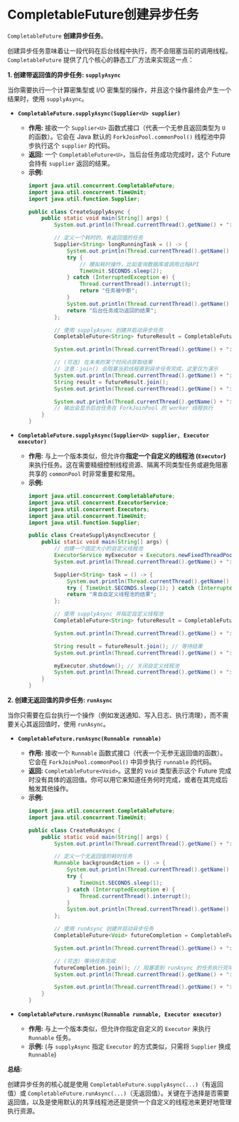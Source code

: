 # CompletableFuture创建异步任务


`CompletableFuture` **创建异步任务**。

创建异步任务意味着让一段代码在后台线程中执行，而不会阻塞当前的调用线程。`CompletableFuture` 提供了几个核心的静态工厂方法来实现这一点：

**1. 创建带返回值的异步任务: `supplyAsync`**

当你需要执行一个计算密集型或 I/O 密集型的操作，并且这个操作最终会产生一个结果时，使用 `supplyAsync`。

* **`CompletableFuture.supplyAsync(Supplier<U> supplier)`**
    * **作用:** 接收一个 `Supplier<U>` 函数式接口（代表一个无参且返回类型为 `U` 的函数）。它会在 Java 默认的 `ForkJoinPool.commonPool()` 线程池中异步执行这个 `supplier` 的代码。
    * **返回:** 一个 `CompletableFuture<U>`，当后台任务成功完成时，这个 Future 会持有 `supplier` 返回的结果。
    * **示例:**
        ```java
        import java.util.concurrent.CompletableFuture;
        import java.util.concurrent.TimeUnit;
        import java.util.function.Supplier;

        public class CreateSupplyAsync {
            public static void main(String[] args) {
                System.out.println(Thread.currentThread().getName() + ": 开始执行 main 方法");

                // 定义一个耗时的、有返回值的任务
                Supplier<String> longRunningTask = () -> {
                    System.out.println(Thread.currentThread().getName() + ": 后台任务开始执行...");
                    try {
                        // 模拟耗时操作，比如查询数据库或调用远程API
                        TimeUnit.SECONDS.sleep(2);
                    } catch (InterruptedException e) {
                        Thread.currentThread().interrupt();
                        return "任务被中断";
                    }
                    System.out.println(Thread.currentThread().getName() + ": 后台任务完成");
                    return "后台任务成功返回的结果";
                };

                // 使用 supplyAsync 创建并启动异步任务
                CompletableFuture<String> futureResult = CompletableFuture.supplyAsync(longRunningTask);

                System.out.println(Thread.currentThread().getName() + ": 异步任务已提交，main 方法继续执行其他事情...");

                // (可选) 在未来的某个时间点获取结果
                // 注意：join() 会阻塞当前线程直到异步任务完成，这里仅为演示
                System.out.println(Thread.currentThread().getName() + ": 准备获取异步结果...");
                String result = futureResult.join();
                System.out.println(Thread.currentThread().getName() + ": 获取到的异步结果 = " + result);

                System.out.println(Thread.currentThread().getName() + ": main 方法执行完毕");
                // 输出会显示后台任务在 ForkJoinPool 的 worker 线程执行
            }
        }
        ```

* **`CompletableFuture.supplyAsync(Supplier<U> supplier, Executor executor)`**
    * **作用:** 与上一个版本类似，但允许你**指定一个自定义的线程池 (`Executor`)** 来执行任务。这在需要精细控制线程资源、隔离不同类型任务或避免阻塞共享的 `commonPool` 时非常重要和常用。
    * **示例:**
        ```java
        import java.util.concurrent.CompletableFuture;
        import java.util.concurrent.ExecutorService;
        import java.util.concurrent.Executors;
        import java.util.concurrent.TimeUnit;
        import java.util.function.Supplier;

        public class CreateSupplyAsyncExecutor {
            public static void main(String[] args) {
                // 创建一个固定大小的自定义线程池
                ExecutorService myExecutor = Executors.newFixedThreadPool(2);
                System.out.println(Thread.currentThread().getName() + ": main 方法开始");

                Supplier<String> task = () -> {
                    System.out.println(Thread.currentThread().getName() + ": 任务在自定义线程池执行...");
                    try { TimeUnit.SECONDS.sleep(1); } catch (InterruptedException e) { /* ... */ }
                    return "来自自定义线程池的结果";
                };

                // 使用 supplyAsync 并指定自定义线程池
                CompletableFuture<String> futureResult = CompletableFuture.supplyAsync(task, myExecutor);

                System.out.println(Thread.currentThread().getName() + ": 任务已提交到自定义线程池");

                String result = futureResult.join(); // 等待结果
                System.out.println(Thread.currentThread().getName() + ": 结果 = " + result);

                myExecutor.shutdown(); // 关闭自定义线程池
                System.out.println(Thread.currentThread().getName() + ": main 方法结束");
            }
        }
        ```

**2. 创建无返回值的异步任务: `runAsync`**

当你只需要在后台执行一个操作（例如发送通知、写入日志、执行清理），而不需要关心其返回值时，使用 `runAsync`。

* **`CompletableFuture.runAsync(Runnable runnable)`**
    * **作用:** 接收一个 `Runnable` 函数式接口（代表一个无参无返回值的函数）。它会在 `ForkJoinPool.commonPool()` 中异步执行 `runnable` 的代码。
    * **返回:** `CompletableFuture<Void>`。这里的 `Void` 类型表示这个 Future 完成时没有具体的返回值。你可以用它来知道任务何时完成，或者在其完成后触发其他操作。
    * **示例:**
        ```java
        import java.util.concurrent.CompletableFuture;
        import java.util.concurrent.TimeUnit;

        public class CreateRunAsync {
            public static void main(String[] args) {
                System.out.println(Thread.currentThread().getName() + ": 开始 main");

                // 定义一个无返回值的耗时任务
                Runnable backgroundAction = () -> {
                    System.out.println(Thread.currentThread().getName() + ": 后台动作开始执行...");
                    try {
                        TimeUnit.SECONDS.sleep(1);
                    } catch (InterruptedException e) {
                        Thread.currentThread().interrupt();
                    }
                    System.out.println(Thread.currentThread().getName() + ": 后台动作执行完毕");
                };

                // 使用 runAsync 创建并启动异步任务
                CompletableFuture<Void> futureCompletion = CompletableFuture.runAsync(backgroundAction);

                System.out.println(Thread.currentThread().getName() + ": 异步动作已提交，main 继续...");

                // (可选) 等待任务完成
                futureCompletion.join(); // 阻塞直到 runAsync 的任务执行完毕
                System.out.println(Thread.currentThread().getName() + ": 确认后台动作已完成");

                System.out.println(Thread.currentThread().getName() + ": main 结束");
            }
        }
        ```

* **`CompletableFuture.runAsync(Runnable runnable, Executor executor)`**
    * **作用:** 与上一个版本类似，但允许你指定自定义的 `Executor` 来执行 `Runnable` 任务。
    * **示例:** (与 `supplyAsync` 指定 `Executor` 的方式类似，只需将 `Supplier` 换成 `Runnable`)

**总结:**

创建异步任务的核心就是使用 `CompletableFuture.supplyAsync(...)`（有返回值）或 `CompletableFuture.runAsync(...)`（无返回值）。关键在于选择是否需要返回值，以及是使用默认的共享线程池还是提供一个自定义的线程池来更好地管理执行资源。